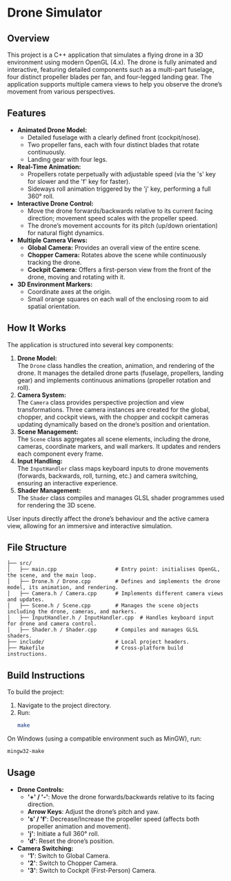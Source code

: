 # Drone Simulator

## Overview
This project is a C++ application that simulates a flying drone in a 3D environment using modern OpenGL (4.x). The drone is fully animated and interactive, featuring detailed components such as a multi-part fuselage, four distinct propeller blades per fan, and four-legged landing gear. The application supports multiple camera views to help you observe the drone’s movement from various perspectives.

## Features
- **Animated Drone Model:**
    - Detailed fuselage with a clearly defined front (cockpit/nose).
    - Two propeller fans, each with four distinct blades that rotate continuously.
    - Landing gear with four legs.
- **Real-Time Animation:**
    - Propellers rotate perpetually with adjustable speed (via the 's' key for slower and the 'f' key for faster).
    - Sideways roll animation triggered by the 'j' key, performing a full 360° roll.
- **Interactive Drone Control:**
    - Move the drone forwards/backwards relative to its current facing direction; movement speed scales with the propeller speed.
    - The drone’s movement accounts for its pitch (up/down orientation) for natural flight dynamics.
- **Multiple Camera Views:**
    - **Global Camera:** Provides an overall view of the entire scene.
    - **Chopper Camera:** Rotates above the scene while continuously tracking the drone.
    - **Cockpit Camera:** Offers a first-person view from the front of the drone, moving and rotating with it.
- **3D Environment Markers:**
    - Coordinate axes at the origin.
    - Small orange squares on each wall of the enclosing room to aid spatial orientation.

## How It Works
The application is structured into several key components:
1. **Drone Model:**  
   The `Drone` class handles the creation, animation, and rendering of the drone. It manages the detailed drone parts (fuselage, propellers, landing gear) and implements continuous animations (propeller rotation and roll).
2. **Camera System:**  
   The `Camera` class provides perspective projection and view transformations. Three camera instances are created for the global, chopper, and cockpit views, with the chopper and cockpit cameras updating dynamically based on the drone’s position and orientation.
3. **Scene Management:**  
   The `Scene` class aggregates all scene elements, including the drone, cameras, coordinate markers, and wall markers. It updates and renders each component every frame.
4. **Input Handling:**  
   The `InputHandler` class maps keyboard inputs to drone movements (forwards, backwards, roll, turning, etc.) and camera switching, ensuring an interactive experience.
5. **Shader Management:**  
   The `Shader` class compiles and manages GLSL shader programmes used for rendering the 3D scene.

User inputs directly affect the drone’s behaviour and the active camera view, allowing for an immersive and interactive simulation.

## File Structure
```
├── src/
│   ├── main.cpp                   # Entry point: initialises OpenGL, the scene, and the main loop.
│   ├── Drone.h / Drone.cpp        # Defines and implements the drone model, its animation, and rendering.
│   ├── Camera.h / Camera.cpp      # Implements different camera views and updates.
│   ├── Scene.h / Scene.cpp        # Manages the scene objects including the drone, cameras, and markers.
│   ├── InputHandler.h / InputHandler.cpp  # Handles keyboard input for drone and camera control.
│   ├── Shader.h / Shader.cpp      # Compiles and manages GLSL shaders.
├── include/                       # Local project headers.
├── Makefile                       # Cross-platform build instructions.
```

## Build Instructions
To build the project:
1. Navigate to the project directory.
2. Run:
   ```bash
   make
   ```
On Windows (using a compatible environment such as MinGW), run:
   ```bash
   mingw32-make
   ```

## Usage
- **Drone Controls:**
    - **'+' / '-'**: Move the drone forwards/backwards relative to its facing direction.
    - **Arrow Keys**: Adjust the drone’s pitch and yaw.
    - **'s' / 'f'**: Decrease/Increase the propeller speed (affects both propeller animation and movement).
    - **'j'**: Initiate a full 360° roll.
    - **'d'**: Reset the drone’s position.
- **Camera Switching:**
    - **'1'**: Switch to Global Camera.
    - **'2'**: Switch to Chopper Camera.
    - **'3'**: Switch to Cockpit (First-Person) Camera.
